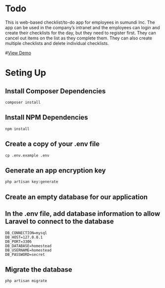 # Todo
This is web-based checklist/to-do app for employees in sumundi Inc. The app can be used in the company’s intranet and the employees can login and create their checklists for the day, but they need to register first. They can cancel out items on the list as they complete them. They can also create multiple checklists and delete individual checklists. 

#<a href="http://eadortsu-todo.herokuapp.com/login" target="_blank">View Demo<a/>
# Seting Up

## Install Composer Dependencies
`composer install`

## Install NPM Dependencies
`npm install`

## Create a copy of your .env file
`cp .env.example .env`

## Generate an app encryption key
`php artisan key:generate`

## Create an empty database for our application

## In the .env file, add database information to allow Laravel to connect to the database

`DB_CONNECTION=mysql`<br>
`DB_HOST=127.0.0.1`<br>
`DB_PORT=3306`<br>
`DB_DATABASE=homestead`<br>
`DB_USERNAME=homestead`<br>
`DB_PASSWORD=secret`<br>


## Migrate the database
`php artisan migrate`
